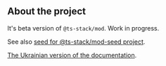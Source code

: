 ## About the project

It's beta version of `@ts-stack/mod`. Work in progress.

See also [seed for @ts-stack/mod-seed project](https://github.com/ts-stack/mod-seed).

[The Ukrainian version of the documentation](./README.uk.md).